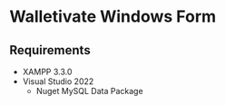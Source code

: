 # Walletivate Windows Form


## Requirements
- XAMPP 3.3.0
- Visual Studio 2022
  - Nuget MySQL Data Package
